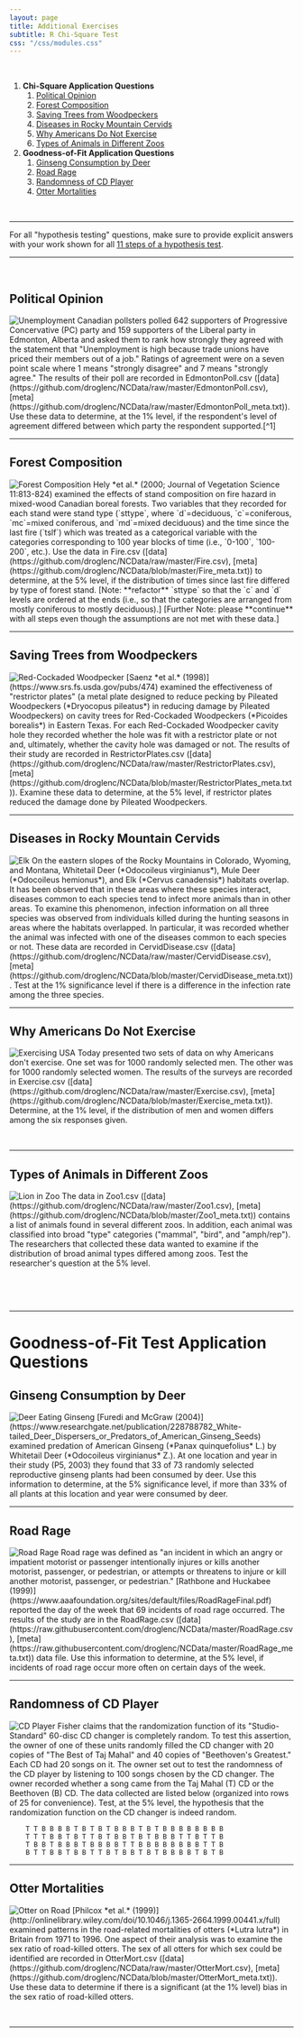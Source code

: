 ```yaml
---
layout: page
title: Additional Exercises
subtitle: R Chi-Square Test
css: "/css/modules.css"
---
```


&nbsp;

1. **Chi-Square Application Questions**
    1. [Political Opinion](#political-opinion)
    1. [Forest Composition](#forest-composition)
    1. [Saving Trees from Woodpeckers](#saving-trees-from-woodpeckers)
    1. [Diseases in Rocky Mountain Cervids](#diseases-in-rocky-mountain-cervids)
    1. [Why Americans Do Not Exercise](#why-americans-do-not-exercise)
    1. [Types of Animals in Different Zoos](#types-of-animals-in-different-zoos)
1. **Goodness-of-Fit Application Questions**
    1. [Ginseng Consumption by Deer](#ginseng-consumption-by-deer)
    1. [Road Rage](#road-rage)
    1. [Randomness of CD Player](#randomness-of-cd-player)
    1. [Otter Mortalities](#otter-mortalities)

&nbsp;

----

<div class="alert alert-success">For all "hypothesis testing" questions, make sure to provide explicit answers with your work shown for all <a href="../11-steps">11 steps of a hypothesis test</a>.
</div>

----

&nbsp;

## Political Opinion
<img src="zimgs/unemployment.jpg" alt="Unemployment" class="img-right">
Canadian pollsters polled 642 supporters of Progressive Concervative (PC) party and 159 supporters of the Liberal party in Edmonton, Alberta and asked them to rank how strongly they agreed with the statement that "Unemployment is high because trade unions have priced their members out of a job." Ratings of agreement were on a seven point scale where 1 means "strongly disagree" and 7 means "strongly agree." The results of their poll are recorded in EdmontonPoll.csv ([data](https://github.com/droglenc/NCData/raw/master/EdmontonPoll.csv), [meta](https://github.com/droglenc/NCData/raw/master/EdmontonPoll_meta.txt)). Use these data to determine, at the 1% level, if the respondent's level of agreement differed between which party the respondent supported.[^1]

----

## Forest Composition
<img src="zimgs/forestcomp.jpg" alt="Forest Composition" class="img-right">
Hely *et al.* (2000; Journal of Vegetation Science 11:813-824) examined the effects of stand composition on fire hazard in mixed-wood Canadian boreal forests.  Two variables that they recorded for each stand were stand type (`sttype`, where `d`=deciduous, `c`=coniferous, `mc`=mixed coniferous, and `md`=mixed deciduous) and the time since the last fire (`tslf`) which was treated as a categorical variable with the categories corresponding to 100 year blocks of time (i.e., `0-100`, `100-200`, etc.).  Use the data in Fire.csv ([data](https://github.com/droglenc/NCData/raw/master/Fire.csv), [meta](https://github.com/droglenc/NCData/blob/master/Fire_meta.txt)) to determine, at the 5% level, if the distribution of times since last fire differed by type of forest stand.   [Note: **refactor** `sttype` so that the `c` and `d` levels are ordered at the ends (i.e., so that the categories are arranged from mostly coniferous to mostly deciduous).] [Further Note: please **continue** with all steps even though the assumptions are not met with these data.]

----

## Saving Trees from Woodpeckers
<img src="zimgs/red-cockaded-woodpecker.jpg" alt="Red-Cockaded Woodpecker" class="img-right">
[Saenz *et al.* (1998)](https://www.srs.fs.usda.gov/pubs/474) examined the effectiveness of "restrictor plates" (a metal plate designed to reduce pecking by Pileated Woodpeckers (*Dryocopus pileatus*) in reducing damage by Pileated Woodpeckers) on cavity trees for Red-Cockaded Woodpeckers (*Picoides borealis*) in Eastern Texas. For each Red-Cockaded Woodpecker cavity hole they recorded whether the hole was fit with a restrictor plate or not and, ultimately, whether the cavity hole was damaged or not. The results of their study are recorded in RestrictorPlates.csv ([data](https://github.com/droglenc/NCData/raw/master/RestrictorPlates.csv), [meta](https://github.com/droglenc/NCData/blob/master/RestrictorPlates_meta.txt)). Examine these data to determine, at the 5% level, if restrictor plates reduced the damage done by Pileated Woodpeckers.

----

## Diseases in Rocky Mountain Cervids
<img src="zimgs/elk-inBanff.jpg" alt="Elk" class="img-right">
On the eastern slopes of the Rocky Mountains in Colorado, Wyoming, and Montana, Whitetail Deer (*Odocoileus virginianus*), Mule Deer (*Odocoileus hemionus*), and Elk (*Cervus canadensis*) habitats overlap. It has been observed that in these areas where these species interact, diseases common to each species tend to infect more animals than in other areas. To examine this phenomenon, infection information on all three species was observed from individuals killed during the hunting seasons in areas where the habitats overlapped. In particular, it was recorded whether the animal was infected with one of the diseases common to each species or not. These data are recorded in CervidDisease.csv ([data](https://github.com/droglenc/NCData/raw/master/CervidDisease.csv), [meta](https://github.com/droglenc/NCData/blob/master/CervidDisease_meta.txt)). Test at the 1% significance level if there is a difference in the infection rate among the three species.

----

## Why Americans Do Not Exercise
<img src="zimgs/exercise1.jpg" alt="Exercising" class="img-right">
USA Today presented two sets of data on why Americans don't exercise. One set was for 1000 randomly selected men. The other was for 1000 randomly selected women. The results of the surveys are recorded in Exercise.csv ([data](https://github.com/droglenc/NCData/raw/master/Exercise.csv), [meta](https://github.com/droglenc/NCData/blob/master/Exercise_meta.txt)). Determine, at the 1% level, if the distribution of men and women differs among the six responses given.

&nbsp;

----

## Types of Animals in Different Zoos
<img src="zimgs/zoo2.jpg" alt="Lion in Zoo" class="img-right">
The data in Zoo1.csv ([data](https://github.com/droglenc/NCData/raw/master/Zoo1.csv), [meta](https://github.com/droglenc/NCData/blob/master/Zoo1_meta.txt)) contains a list of animals found in several different zoos. In addition, each animal was classified into broad "type" categories ("mammal", "bird", and "amph/rep"). The researchers that collected these data wanted to examine if the distribution of broad animal types differed among zoos. Test the researcher's question at the 5% level.

&nbsp;

&nbsp;

----

# Goodness-of-Fit Test Application Questions
## Ginseng Consumption by Deer
<img src="zimgs/deer-eating-ginseng.jpg" alt="Deer Eating Ginseng" class="img-right">
[Furedi and McGraw (2004)](https://www.researchgate.net/publication/228788782_White-tailed_Deer_Dispersers_or_Predators_of_American_Ginseng_Seeds) examined predation of American Ginseng (*Panax quinquefolius* L.) by Whitetail Deer (*Odocoileus virginianus* Z.). At one location and year in their study (P5, 2003) they found that 33 of 73 randomly selected reproductive ginseng plants had been consumed by deer. Use this information to determine, at the 5% significance level, if more than 33% of all plants at this location and year were consumed by deer.

----

## Road Rage
<img src="zimgs/road-rage.jpg" alt="Road Rage" class="img-right">
Road rage was defined as "an incident in which an angry or impatient motorist or passenger intentionally injures or kills another motorist, passenger, or pedestrian, or attempts or threatens to injure or kill another motorist, passenger, or pedestrian." [Rathbone and Huckabee (1999)](https://www.aaafoundation.org/sites/default/files/RoadRageFinal.pdf) reported the day of the week that 69 incidents of road rage occurred. The results of the study are in the RoadRage.csv ([data](https://raw.githubusercontent.com/droglenc/NCData/master/RoadRage.csv), [meta](https://raw.githubusercontent.com/droglenc/NCData/master/RoadRage_meta.txt)) data file. Use this information to determine, at the 5% level, if incidents of road rage occur more often on certain days of the week.

----

## Randomness of CD Player
<img src="zimgs/cd-player.jpg" alt="CD Player" class="img-right">
Fisher claims that the randomization function of its "Studio-Standard" 60-disc CD changer is completely random. To test this assertion, the owner of one of these units randomly filled the CD changer with 20 copies of "The Best of Taj Mahal" and 40 copies of "Beethoven's Greatest."  Each CD had 20 songs on it. The owner set out to test the randomness of the CD player by listening to 100 songs chosen by the CD changer. The owner recorded whether a song came from the Taj Mahal (T) CD or the Beethoven (B) CD. The data collected are listed below (organized into rows of 25 for convenience). Test, at the 5% level, the hypothesis that the randomization function on the CD changer is indeed random.

```
    T T B B B B T B T B T B B B T B T B B B B B B B B
    T T T B B T B T T B T B B T B T B B B T T B T T B
    T B B T B B B T B B B B T T B B B B B B B B T T B
    B T T B B T B B T T B T B B T B T B B B B T B T B
```

----

## Otter Mortalities
<img src="zimgs/otter-on-road.jpg" alt="Otter on Road" class="img-right">
[Philcox *et al.* (1999)](http://onlinelibrary.wiley.com/doi/10.1046/j.1365-2664.1999.00441.x/full) examined patterns in the road-related mortalities of otters (*Lutra lutra*) in Britain from 1971 to 1996. One aspect of their analysis was to examine the sex ratio of road-killed otters. The sex of all otters for which sex could be identified are recorded in OtterMort.csv ([data](https://github.com/droglenc/NCData/raw/master/OtterMort.csv), [meta](https://github.com/droglenc/NCData/blob/master/OtterMort_meta.txt)). Use these data to determine if there is a significant (at the 1% level) bias in the sex ratio of road-killed otters.

&nbsp;

----

[^1]: This question was adapted [from here](http://uregina.ca/~gingrich/ch10.pdf).
